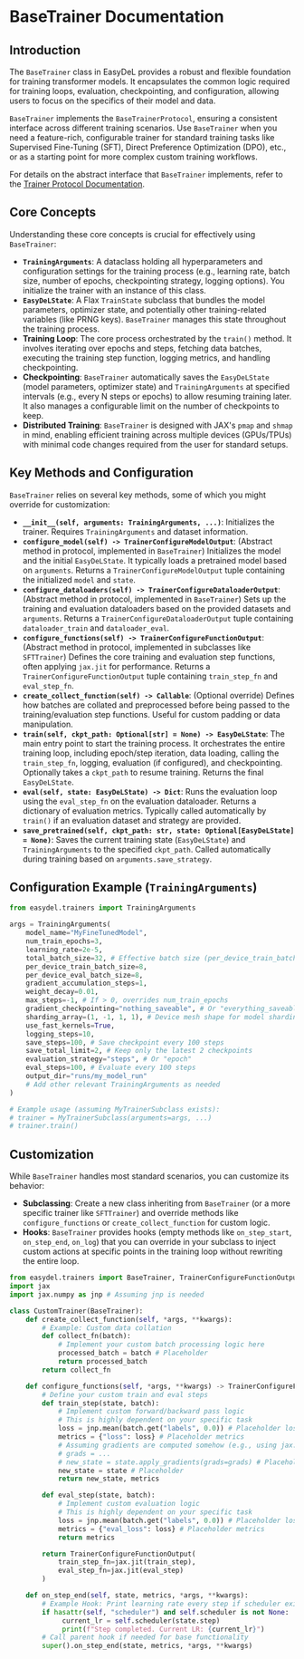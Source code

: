 # BaseTrainer Documentation

## Introduction

The `BaseTrainer` class in EasyDeL provides a robust and flexible foundation for training transformer models. It encapsulates the common logic required for training loops, evaluation, checkpointing, and configuration, allowing users to focus on the specifics of their model and data.

`BaseTrainer` implements the `BaseTrainerProtocol`, ensuring a consistent interface across different training scenarios. Use `BaseTrainer` when you need a feature-rich, configurable trainer for standard training tasks like Supervised Fine-Tuning (SFT), Direct Preference Optimization (DPO), etc., or as a starting point for more complex custom training workflows.

For details on the abstract interface that `BaseTrainer` implements, refer to the [Trainer Protocol Documentation](./trainer_protocol.md).

## Core Concepts

Understanding these core concepts is crucial for effectively using `BaseTrainer`:

* **`TrainingArguments`**: A dataclass holding all hyperparameters and configuration settings for the training process (e.g., learning rate, batch size, number of epochs, checkpointing strategy, logging options). You initialize the trainer with an instance of this class.
* **`EasyDeLState`**: A Flax `TrainState` subclass that bundles the model parameters, optimizer state, and potentially other training-related variables (like PRNG keys). `BaseTrainer` manages this state throughout the training process.
* **Training Loop**: The core process orchestrated by the `train()` method. It involves iterating over epochs and steps, fetching data batches, executing the training step function, logging metrics, and handling checkpointing.
* **Checkpointing**: `BaseTrainer` automatically saves the `EasyDeLState` (model parameters, optimizer state) and `TrainingArguments` at specified intervals (e.g., every N steps or epochs) to allow resuming training later. It also manages a configurable limit on the number of checkpoints to keep.
* **Distributed Training**: `BaseTrainer` is designed with JAX's `pmap` and `shmap` in mind, enabling efficient training across multiple devices (GPUs/TPUs) with minimal code changes required from the user for standard setups.

## Key Methods and Configuration

`BaseTrainer` relies on several key methods, some of which you might override for customization:

* **`__init__(self, arguments: TrainingArguments, ...)`**: Initializes the trainer. Requires `TrainingArguments` and dataset information.
* **`configure_model(self) -> TrainerConfigureModelOutput`**: (Abstract method in protocol, implemented in `BaseTrainer`) Initializes the model and the initial `EasyDeLState`. It typically loads a pretrained model based on `arguments`. Returns a `TrainerConfigureModelOutput` tuple containing the initialized `model` and `state`.
* **`configure_dataloaders(self) -> TrainerConfigureDataloaderOutput`**: (Abstract method in protocol, implemented in `BaseTrainer`) Sets up the training and evaluation dataloaders based on the provided datasets and `arguments`. Returns a `TrainerConfigureDataloaderOutput` tuple containing `dataloader_train` and `dataloader_eval`.
* **`configure_functions(self) -> TrainerConfigureFunctionOutput`**: (Abstract method in protocol, implemented in subclasses like `SFTTrainer`) Defines the core training and evaluation step functions, often applying `jax.jit` for performance. Returns a `TrainerConfigureFunctionOutput` tuple containing `train_step_fn` and `eval_step_fn`.
* **`create_collect_function(self) -> Callable`**: (Optional override) Defines how batches are collated and preprocessed before being passed to the training/evaluation step functions. Useful for custom padding or data manipulation.
* **`train(self, ckpt_path: Optional[str] = None) -> EasyDeLState`**: The main entry point to start the training process. It orchestrates the entire training loop, including epoch/step iteration, data loading, calling the `train_step_fn`, logging, evaluation (if configured), and checkpointing. Optionally takes a `ckpt_path` to resume training. Returns the final `EasyDeLState`.
* **`eval(self, state: EasyDeLState) -> Dict`**: Runs the evaluation loop using the `eval_step_fn` on the evaluation dataloader. Returns a dictionary of evaluation metrics. Typically called automatically by `train()` if an evaluation dataset and strategy are provided.
* **`save_pretrained(self, ckpt_path: str, state: Optional[EasyDeLState] = None)`**: Saves the current training state (`EasyDeLState`) and `TrainingArguments` to the specified `ckpt_path`. Called automatically during training based on `arguments.save_strategy`.

## Configuration Example (`TrainingArguments`)

```python
from easydel.trainers import TrainingArguments

args = TrainingArguments(
    model_name="MyFineTunedModel",
    num_train_epochs=3,
    learning_rate=2e-5,
    total_batch_size=32, # Effective batch size (per_device_train_batch_size * num_devices)
    per_device_train_batch_size=8,
    per_device_eval_batch_size=8,
    gradient_accumulation_steps=1,
    weight_decay=0.01,
    max_steps=-1, # If > 0, overrides num_train_epochs
    gradient_checkpointing="nothing_saveable", # Or "everything_saveable"
    sharding_array=(1, -1, 1, 1), # Device mesh shape for model sharding
    use_fast_kernels=True,
    logging_steps=10,
    save_steps=100, # Save checkpoint every 100 steps
    save_total_limit=2, # Keep only the latest 2 checkpoints
    evaluation_strategy="steps", # Or "epoch"
    eval_steps=100, # Evaluate every 100 steps
    output_dir="runs/my_model_run"
    # Add other relevant TrainingArguments as needed
)

# Example usage (assuming MyTrainerSubclass exists):
# trainer = MyTrainerSubclass(arguments=args, ...)
# trainer.train()
```

## Customization

While `BaseTrainer` handles most standard scenarios, you can customize its behavior:

* **Subclassing**: Create a new class inheriting from `BaseTrainer` (or a more specific trainer like `SFTTrainer`) and override methods like `configure_functions` or `create_collect_function` for custom logic.
* **Hooks**: `BaseTrainer` provides hooks (empty methods like `on_step_start`, `on_step_end`, `on_log`) that you can override in your subclass to inject custom actions at specific points in the training loop without rewriting the entire loop.

```python
from easydel.trainers import BaseTrainer, TrainerConfigureFunctionOutput
import jax
import jax.numpy as jnp # Assuming jnp is needed

class CustomTrainer(BaseTrainer):
    def create_collect_function(self, *args, **kwargs):
        # Example: Custom data collation
        def collect_fn(batch):
            # Implement your custom batch processing logic here
            processed_batch = batch # Placeholder
            return processed_batch
        return collect_fn

    def configure_functions(self, *args, **kwargs) -> TrainerConfigureFunctionOutput:
        # Define your custom train and eval steps
        def train_step(state, batch):
            # Implement custom forward/backward pass logic
            # This is highly dependent on your specific task
            loss = jnp.mean(batch.get("labels", 0.0)) # Placeholder loss
            metrics = {"loss": loss} # Placeholder metrics
            # Assuming gradients are computed somehow (e.g., using jax.grad)
            # grads = ...
            # new_state = state.apply_gradients(grads=grads) # Placeholder state update
            new_state = state # Placeholder
            return new_state, metrics

        def eval_step(state, batch):
            # Implement custom evaluation logic
            # This is highly dependent on your specific task
            loss = jnp.mean(batch.get("labels", 0.0)) # Placeholder loss
            metrics = {"eval_loss": loss} # Placeholder metrics
            return metrics

        return TrainerConfigureFunctionOutput(
            train_step_fn=jax.jit(train_step),
            eval_step_fn=jax.jit(eval_step)
        )

    def on_step_end(self, state, metrics, *args, **kwargs):
        # Example Hook: Print learning rate every step if scheduler exists
        if hasattr(self, "scheduler") and self.scheduler is not None:
             current_lr = self.scheduler(state.step)
             print(f"Step completed. Current LR: {current_lr}")
        # Call parent hook if needed for base functionality
        super().on_step_end(state, metrics, *args, **kwargs)
```
